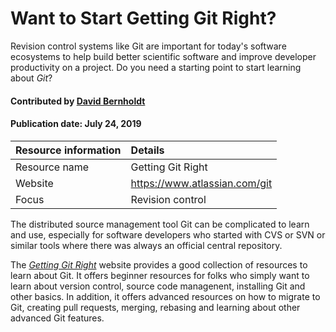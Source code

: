 # Want to Start Getting Git Right?

<!-- deck text start --> 
Revision control systems like Git are important for today's software ecosystems to help build better scientific software and improve developer productivity on a project. Do you need a starting point to start learning about *Git*?
<!-- deck text end --> 

#### Contributed by [David Bernholdt](http://github.com/bernhold "David Bernholdt")
#### Publication date: July 24, 2019

Resource information | Details 
:--- | :--- 
Resource name | Getting Git Right
Website | https://www.atlassian.com/git
Focus | Revision control

The distributed source management tool Git can be complicated to learn and use, especially for software developers who started with CVS or SVN or similar tools where there was always an official central repository.

The *[Getting Git Right](https://www.atlassian.com/git)* website provides a good collection of resources to learn about Git. It offers beginner resources for folks who simply want to learn about version control, source code managenent, installing Git and other basics. In addition, it offers advanced resources on how to migrate to Git, creating pull requests, merging, rebasing and learning about other advanced Git features.


<!---
Publish: yes
Categories: development
Topics: revision control
Tags: training
Level: 2
Prerequisites: defaults
Aggregate: none
--->
